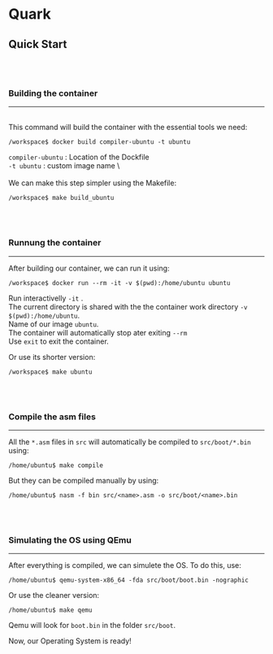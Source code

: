 # Quark

## Quick Start

<br><br>

### Building the container
---

\
This command will build the container with the essential tools we need:
```
/workspace$ docker build compiler-ubuntu -t ubuntu 
```  
`compiler-ubuntu` : Location of the Dockfile \
`-t ubuntu` : custom image name \ 
\
\
We can make this step simpler using the Makefile:
```
/workspace$ make build_ubuntu
```
<br><br>

### Runnung the container
---
After building our container, we can run it using: 
```
/workspace$ docker run --rm -it -v $(pwd):/home/ubuntu ubuntu
```
Run interactivelly `-it` . \
The current directory is shared with the the container work directory `-v $(pwd):/home/ubuntu`. \
Name of our image `ubuntu`. \
The container will automatically stop ater exiting `--rm` \
Use `exit` to exit the container.

Or use its shorter version:
```
/workspace$ make ubuntu
```

<br><br>

### Compile the asm files
---
All the `*.asm` files in `src` will automatically be compiled to `src/boot/*.bin` using:
```
/home/ubuntu$ make compile
```
But they can be compiled manually by using:
```
/home/ubuntu$ nasm -f bin src/<name>.asm -o src/boot/<name>.bin
```

<br><br>

### Simulating the OS using QEmu
---
After everything is compiled, we can simulete the OS. To do this, use:  
```
/home/ubuntu$ qemu-system-x86_64 -fda src/boot/boot.bin -nographic
```
Or use the cleaner version:
```
/home/ubuntu$ make qemu
```
Qemu will look for `boot.bin` in the folder `src/boot`.

Now, our Operating System is ready!

